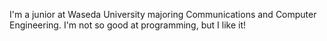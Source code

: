 I'm a junior at Waseda University majoring Communications and Computer Engineering.
I'm not so good at programming, but I like it!
